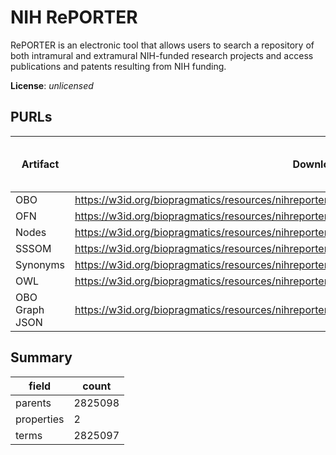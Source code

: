 # NIH RePORTER

RePORTER is an electronic tool that allows users to search a repository of both intramural and extramural NIH-funded research projects and access publications and patents resulting from NIH funding.

**License**: _unlicensed_

## PURLs

| Artifact       | Download PURL                                                                                             | Latest Versioned Download PURL   |
|----------------|-----------------------------------------------------------------------------------------------------------|----------------------------------|
| OBO            | https://w3id.org/biopragmatics/resources/nihreporter.project/nihreporter.project.obo.gz                   |                                  |
| OFN            | https://w3id.org/biopragmatics/resources/nihreporter.project/nihreporter.project.ofn.gz                   |                                  |
| Nodes          | https://w3id.org/biopragmatics/resources/nihreporter.project/nihreporter.project.tsv.gz                   |                                  |
| SSSOM          | https://w3id.org/biopragmatics/resources/nihreporter.project/nihreporter.project.sssom.tsv                |                                  |
| Synonyms       | https://w3id.org/biopragmatics/resources/nihreporter.project/nihreporter.project.synonyms.synonyms.tsv.gz |                                  |
| OWL            | https://w3id.org/biopragmatics/resources/nihreporter.project/nihreporter.project.owl.gz                   |                                  |
| OBO Graph JSON | https://w3id.org/biopragmatics/resources/nihreporter.project/nihreporter.project.json.gz                  |                                  |

## Summary

| field      |   count |
|------------|---------|
| parents    | 2825098 |
| properties |       2 |
| terms      | 2825097 |

